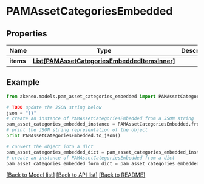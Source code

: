 # PAMAssetCategoriesEmbedded


## Properties
Name | Type | Description | Notes
------------ | ------------- | ------------- | -------------
**items** | [**List[PAMAssetCategoriesEmbeddedItemsInner]**](PAMAssetCategoriesEmbeddedItemsInner.md) |  | [optional] 

## Example

```python
from akeneo.models.pam_asset_categories_embedded import PAMAssetCategoriesEmbedded

# TODO update the JSON string below
json = "{}"
# create an instance of PAMAssetCategoriesEmbedded from a JSON string
pam_asset_categories_embedded_instance = PAMAssetCategoriesEmbedded.from_json(json)
# print the JSON string representation of the object
print PAMAssetCategoriesEmbedded.to_json()

# convert the object into a dict
pam_asset_categories_embedded_dict = pam_asset_categories_embedded_instance.to_dict()
# create an instance of PAMAssetCategoriesEmbedded from a dict
pam_asset_categories_embedded_form_dict = pam_asset_categories_embedded.from_dict(pam_asset_categories_embedded_dict)
```
[[Back to Model list]](../README.md#documentation-for-models) [[Back to API list]](../README.md#documentation-for-api-endpoints) [[Back to README]](../README.md)


